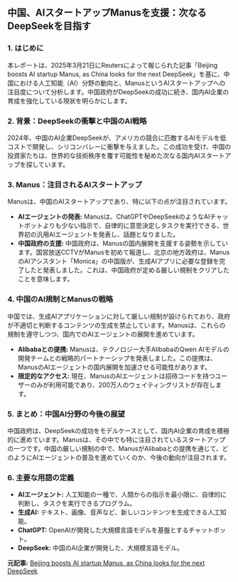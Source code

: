 ## 中国、AIスタートアップManusを支援：次なるDeepSeekを目指す

### 1. はじめに

本レポートは、2025年3月21日にReutersによって報じられた記事「Beijing boosts AI startup Manus, as China looks for the next DeepSeek」を基に、中国における人工知能（AI）分野の動向と、ManusというAIスタートアップへの注目度について分析します。中国政府がDeepSeekの成功に続き、国内AI企業の育成を強化している現状を明らかにします。

### 2. 背景：DeepSeekの衝撃と中国のAI戦略

2024年、中国のAI企業DeepSeekが、アメリカの競合に匹敵するAIモデルを低コストで開発し、シリコンバレーに衝撃を与えました。この成功を受け、中国の投資家たちは、世界的な技術秩序を覆す可能性を秘めた次なる国内AIスタートアップを探しています。

### 3. Manus：注目されるAIスタートアップ

Manusは、中国のAIスタートアップであり、特に以下の点が注目されています。

* **AIエージェントの発表:** Manusは、ChatGPTやDeepSeekのようなAIチャットボットよりも少ない指示で、自律的に意思決定しタスクを実行できる、世界初の汎用AIエージェントを発表し、話題となりました。
* **中国政府の支援:** 中国政府は、Manusの国内展開を支援する姿勢を示しています。国営放送CCTVがManusを初めて報道し、北京の地方政府は、ManusのAIアシスタント「Monica」の中国版が、生成AIアプリに必要な登録を完了したと発表しました。これは、中国政府が定める厳しい規制をクリアしたことを意味します。

### 4. 中国のAI規制とManusの戦略

中国では、生成AIアプリケーションに対して厳しい規制が設けられており、政府が不適切と判断するコンテンツの生成を禁止しています。Manusは、これらの規制を遵守しつつ、国内でのAIエージェントの展開を進めています。

* **Alibabaとの提携:** Manusは、テクノロジー大手AlibabaのQwen AIモデルの開発チームとの戦略的パートナーシップを発表しました。この提携は、ManusのAIエージェントの国内展開を加速させる可能性があります。
* **限定的なアクセス:** 現在、ManusのAIエージェントは招待コードを持つユーザーのみが利用可能であり、200万人のウェイティングリストが存在します。

### 5. まとめ：中国AI分野の今後の展望

中国政府は、DeepSeekの成功をモデルケースとして、国内AI企業の育成を積極的に進めています。Manusは、その中でも特に注目されているスタートアップの一つです。中国の厳しい規制の中で、ManusがAlibabaとの提携を通じて、どのようにAIエージェントの普及を進めていくのか、今後の動向が注目されます。

### 6. 主要な用語の定義

* **AIエージェント:** 人工知能の一種で、人間からの指示を最小限に、自律的に判断し、タスクを実行できるプログラム。
* **生成AI:** テキスト、画像、音声など、新しいコンテンツを生成できる人工知能。
* **ChatGPT:** OpenAIが開発した大規模言語モデルを基盤とするチャットボット。
* **DeepSeek:** 中国のAI企業が開発した、大規模言語モデル。



**元記事:** [Beijing boosts AI startup Manus, as China looks for the next DeepSeek](https://finance.yahoo.com/news/beijing-boosts-ai-startup-manus-053456052.html)